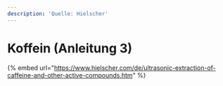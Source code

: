 ```yaml
---
description: 'Quelle: Hielscher'
---
```


# Koffein (Anleitung 3)

{% embed url="https://www.hielscher.com/de/ultrasonic-extraction-of-caffeine-and-other-active-compounds.htm" %}
